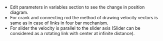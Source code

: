 - Edit parameters in variables section to see the change in position diagram.
- For crank and connecting rod the method of drawing velocity vectors is same as in case of links in four bar mechanism.
- For slider the velocity is parallel to the slider axis (Slider can be considered as a rotating link with center at infinite distance).